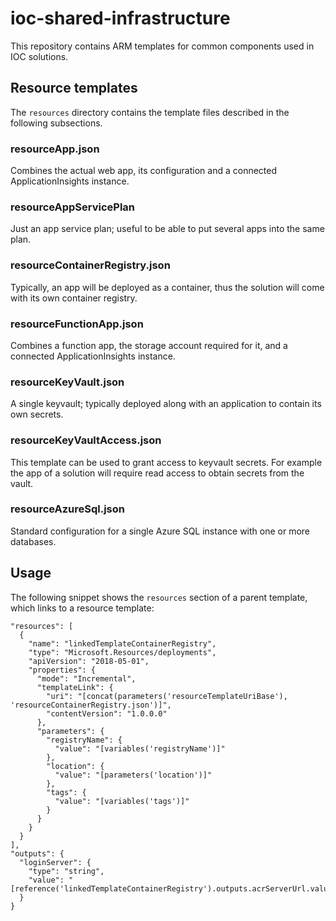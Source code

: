 # ioc-shared-infrastructure

This repository contains ARM templates for common components used in IOC
solutions.

## Resource templates

The `resources` directory contains the template files described in the following
subsections.

### resourceApp.json

Combines the actual web app, its configuration and a connected ApplicationInsights
instance.

### resourceAppServicePlan

Just an app service plan; useful to be able to put several apps into the same plan.

### resourceContainerRegistry.json

Typically, an app will be deployed as a container, thus the solution will come with
its own container registry.

### resourceFunctionApp.json

Combines a function app, the storage account required for it, and a connected
ApplicationInsights instance.

### resourceKeyVault.json

A single keyvault; typically deployed along with an application to contain its own
secrets.

### resourceKeyVaultAccess.json

This template can be used to grant access to keyvault secrets. For example the app of a
solution will require read access to obtain secrets from the vault.

### resourceAzureSql.json

Standard configuration for a single Azure SQL instance with one or more databases.

## Usage

The following snippet shows the `resources` section of a parent template, which
links to a resource template:
```
"resources": [
  {
    "name": "linkedTemplateContainerRegistry",
    "type": "Microsoft.Resources/deployments",
    "apiVersion": "2018-05-01",
    "properties": {
      "mode": "Incremental",
      "templateLink": {
        "uri": "[concat(parameters('resourceTemplateUriBase'), 'resourceContainerRegistry.json')]",
        "contentVersion": "1.0.0.0"
      },
      "parameters": {
        "registryName": {
          "value": "[variables('registryName')]"
        },
        "location": {
          "value": "[parameters('location')]"
        },
        "tags": {
          "value": "[variables('tags')]"
        }
      }
    }
  }
],
"outputs": {
  "loginServer": {
    "type": "string",
    "value": "[reference('linkedTemplateContainerRegistry').outputs.acrServerUrl.value]"
  }
}
```

